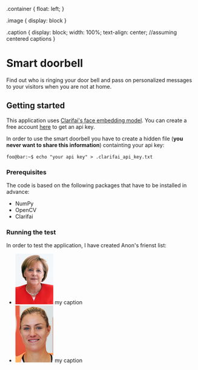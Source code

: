 .container {
  float: left;
}

.image {
  display: block
}

.caption {
  display: block;
  width: 100%;
  text-align: center; //assuming centered captions
}

# Smart doorbell
Find out who is ringing your door bell and pass on personalized messages to your visitors when you are not at home. 

## Getting started
This application uses [Clarifai's face embedding model](https://clarifai.com/models/face-embedding-image-recognition-model-d02b4508df58432fbb84e800597b8959). You can create a free account [here](https://clarifai.com/developer/) to get an api key. 

In order to use the smart doorbell you have to create a hidden file (**you never want to share this information**) containting your api key:
```console
foo@bar:~$ echo "your api key" > .clarifai_api_key.txt 
```

### Prerequisites

The code is based on the following packages that have to be installed in advance:
* NumPy
* OpenCV
* Clarifai 

### Running the test

In order to test the application, I have created Anon's frienst list:
<ul>
  <li class="container">
    <img class="image" src="https://github.com/timudk/smart_doorbell/blob/master/test_friend_list/images/friend_angela.jpg"  width = "100" />
    <span class="caption">my caption</span>
  </li>
  <li class="container">
    <img class="image" src="https://github.com/timudk/smart_doorbell/blob/master/test_friend_list/images/friend_angelique.jpg"  width = "100" />
    <span class="caption">my caption</span>
  </li>
</ul>
